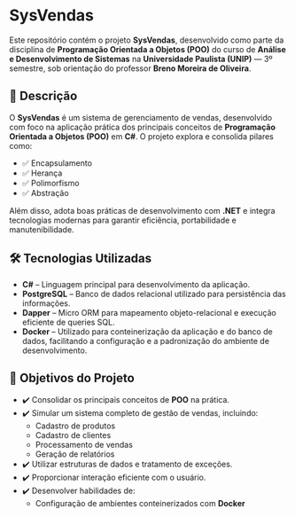 <h1>SysVendas</h1>

<p>
Este repositório contém o projeto <strong>SysVendas</strong>, desenvolvido como parte da disciplina de <strong>Programação Orientada a Objetos (POO)</strong> do curso de <strong>Análise e Desenvolvimento de Sistemas</strong> na <strong>Universidade Paulista (UNIP)</strong> — 3º semestre, sob orientação do professor <strong>Breno Moreira de Oliveira</strong>.
</p>

<h2>📄 Descrição</h2>

<p>
O <strong>SysVendas</strong> é um sistema de gerenciamento de vendas, desenvolvido com foco na aplicação prática dos principais conceitos de <strong>Programação Orientada a Objetos (POO)</strong> em <strong>C#</strong>. O projeto explora e consolida pilares como:
</p>

<ul>
  <li>✅ Encapsulamento</li>
  <li>✅ Herança</li>
  <li>✅ Polimorfismo</li>
  <li>✅ Abstração</li>
</ul>

<p>
Além disso, adota boas práticas de desenvolvimento com <strong>.NET</strong> e integra tecnologias modernas para garantir eficiência, portabilidade e manutenibilidade.
</p>

<h2>🛠️ Tecnologias Utilizadas</h2>

<ul>
  <li><strong>C#</strong> – Linguagem principal para desenvolvimento da aplicação.</li>
  <li><strong>PostgreSQL</strong> – Banco de dados relacional utilizado para persistência das informações.</li>
  <li><strong>Dapper</strong> – Micro ORM para mapeamento objeto-relacional e execução eficiente de queries SQL.</li>
  <li><strong>Docker</strong> – Utilizado para conteinerização da aplicação e do banco de dados, facilitando a configuração e a padronização do ambiente de desenvolvimento.</li>
</ul>

<h2>🎯 Objetivos do Projeto</h2>

<ul>
  <li>✔️ Consolidar os principais conceitos de <strong>POO</strong> na prática.</li>
  <li>✔️ Simular um sistema completo de gestão de vendas, incluindo:
    <ul>
      <li>Cadastro de produtos</li>
      <li>Cadastro de clientes</li>
      <li>Processamento de vendas</li>
      <li>Geração de relatórios</li>
    </ul>
  </li>
  <li>✔️ Utilizar estruturas de dados e tratamento de exceções.</li>
  <li>✔️ Proporcionar interação eficiente com o usuário.</li>
  <li>✔️ Desenvolver habilidades de:
    <ul>
      <li>Configuração de ambientes conteinerizados com <strong>Docker</strong></li>
    </ul>
  </li>
</ul>
